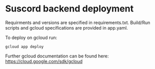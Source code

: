 # Suscord backend deployment

Requirments and versions are specified in requirements.txt.
Build/Run scripts and gcloud specifications are provided in app.yaml.

To deploy on gcloud run:
```
gcloud app deploy
```


Further gcloud documentation can be found here: https://cloud.google.com/sdk/gcloud
